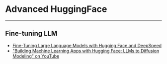 # Advanced HuggingFace

---

## Fine-tuning LLM

* [Fine-Tuning Large Language Models with Hugging Face and DeepSpeed](https://www.databricks.com/blog/2023/03/20/fine-tuning-large-language-models-hugging-face-and-deepspeed.html)
* ["Building Machine Learning Apps with Hugging Face: LLMs to Diffusion Modeling" on YouTube](https://www.youtube.com/live/axkCZqngOSc?feature=share)